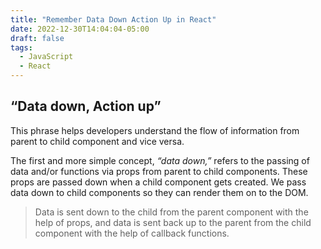 ```yaml
---
title: "Remember Data Down Action Up in React"
date: 2022-12-30T14:04:04-05:00
draft: false
tags:
  - JavaScript
  - React
---
```


## “Data down, Action up”

This phrase helps developers understand the flow of information from parent to child component and vice versa.

The first and more simple concept, _“data down,”_ refers to the passing of data and/or functions via props from parent to child components. These props are passed down when a child component gets created. We pass data down to child components so they can render them on to the DOM.

> Data is sent down to the child from the parent component with the help of props, and 
data is sent back up to the parent from the child component with the help of callback functions. 